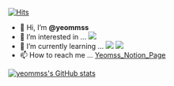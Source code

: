 [![Hits](https://hits.seeyoufarm.com/api/count/incr/badge.svg?url=https%3A%2F%2Fgithub.com%2Fyeommss%2Fhit-counter&count_bg=%23736BFF&title_bg=%23FFFFFF&icon=&icon_color=%23FFFFFF&title=%F0%9F%92%9C&edge_flat=true)](https://hits.seeyoufarm.com)

- 👋 Hi, I’m **@yeommss**
- 👀 I’m interested in ... <img src="https://img.shields.io/badge/Python-3776AB?style=flat-square&logo=Python&logoColor=white"/></a>
- 🌱 I’m currently learning ... <img src="https://img.shields.io/badge/Python-3776AB?style=flat-square&logo=Python&logoColor=white"/></a>
<img src="https://img.shields.io/badge/MySQL-4479A1?style=flat-square&logo=MySQL&logoColor=white"/></a>
- 📫 How to reach me ... [Yeomss_Notion_Page](https://www.notion.so/6bf7a5302c234fe684827d35c9adbb02)
<!-- - 💞️ I’m in ... <img src="https://img.shields.io/badge/LikeLion-FF9E2A?style=flat-square&logo=Notion&logoColor=white"/></a> -->


<!---
yeommss/yeommss is a ✨ special ✨ repository because its `README.md` (this file) appears on your GitHub profile.
You can click the Preview link to take a look at your changes.
--->


[![yeommss's GitHub stats](https://github-readme-stats.vercel.app/api?username=yeommss)](https://github.com/yeommss/github-readme-stats)


